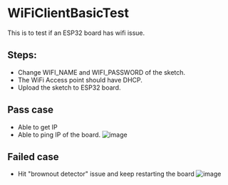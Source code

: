 # WiFiClientBasicTest
This is to test if an ESP32 board has wifi issue.

## Steps:
* Change WIFI_NAME and WIFI_PASSWORD of the sketch.
* The WiFi Access point should have DHCP.
* Upload the sketch to ESP32 board.


## Pass case
* Able to get IP
* Able to ping IP of the board.
![image](https://user-images.githubusercontent.com/29994971/60953844-223db700-a328-11e9-8c6a-3a93d73a332c.png)


## Failed case
* Hit "brownout detector" issue and keep restarting the board
![image](https://user-images.githubusercontent.com/29994971/60953970-60d37180-a328-11e9-9c90-76c69e584f40.png)
